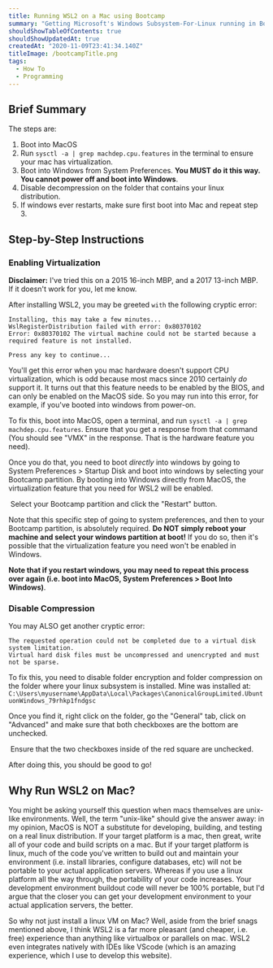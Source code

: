 ```yaml
---
title: Running WSL2 on a Mac using Bootcamp
summary: "Getting Microsoft's Windows Subsystem-For-Linux running in Bootcamp is somewhat straightforward, but there are a few gotchas. Read on for the how, and then after that for the why (mac is unix-based. Why not just use that?)"
shouldShowTableOfContents: true
shouldShowUpdatedAt: true
createdAt: "2020-11-09T23:41:34.140Z"
titleImage: /bootcampTitle.png
tags: 
  - How To
  - Programming
---
```


## Brief Summary
The steps are:
1. Boot into MacOS
2. Run `sysctl -a | grep machdep.cpu.features` in the terminal to ensure your mac has virtualization.
3. Boot into Windows from System Preferences. **You MUST do it this way. You cannot power off and boot into Windows**.
4. Disable decompression on the folder that contains your linux distribution.
5. If windows ever restarts, make sure first boot into Mac and repeat step 3.

## Step-by-Step Instructions
### Enabling Virtualization
**Disclaimer:** I've tried this on a 2015 16-inch MBP, and a 2017 13-inch MBP. If it doesn't work for you, let me know.

After installing WSL2, you may be greeted `with` the following cryptic error:

```
Installing, this may take a few minutes...
WslRegisterDistribution failed with error: 0x80370102
Error: 0x80370102 The virtual machine could not be started because a required feature is not installed.

Press any key to continue...
```

You'll get this error when you mac hardware doesn't support CPU virtualization, which is odd because most macs since 2010 certainly *do* support it. It turns out that this feature needs to be enabled by the BIOS, and can only be enabled on the MacOS side. So you may run into this error, for example, if you've booted into windows from power-on.

To fix this, boot into MacOS, open a terminal, and run `sysctl -a | grep machdep.cpu.features`. Ensure that you get a response from that command (You should see "VMX" in the response. That is the hardware feature you need).

Once you do that, you need to boot *directly* into windows by going to System Preferences > Startup Disk and boot into windows by selecting your Bootcamp partition. By booting into Windows directly from MacOS, the virtualization feature that you need for WSL2 will be enabled. 

<div class="imageContainer">
  <img class="" :src="'/bootcamp.jpg'" />
  <span class="titleImageCaption text--secondary">Select your Bootcamp partition and click the "Restart" button.</span>
</div>

Note that this specific step of going to system preferences, and then to your Bootcamp partition, is absolutely required. **Do NOT simply reboot your machine and select your windows partition at boot!** If you do so, then it's possible that the virtualization feature you need won't be enabled in Windows.

**Note that if you restart windows, you may need to repeat this process over again (i.e. boot into MacOS, System Preferences > Boot Into Windows)**.

### Disable Compression
You may ALSO get another cryptic error:

```
The requested operation could not be completed due to a virtual disk system limitation.
Virtual hard disk files must be uncompressed and unencrypted and must not be sparse.
```

To fix this, you need to disable folder encryption and folder compression on the folder where your linux subsystem is installed. Mine was installed at: `C:\Users\myusername\AppData\Local\Packages\CanonicalGroupLimited.UbuntuonWindows_79rhkp1fndgsc`

Once you find it, right click on the folder, go the "General" tab, click on "Advanced" and make sure that both checkboxes are the bottom are unchecked.
<div class="imageContainer">
  <img class="medium" :src="'/folder.PNG'" />
    <span class="titleImageCaption text--secondary">Ensure that the two checkboxes inside of the red square are unchecked.</span>
</div>

After doing this, you should be good to go!

## Why Run WSL2 on Mac?
You might be asking yourself this question when macs themselves are unix-like environments. Well, the term "unix-like" should give the answer away: in my opinion, MacOS is NOT a substitute for developing, building, and testing on a real linux distribution. If your target platform is a mac, then great, write all of your code and build scripts on a mac. But if your target platform is linux, much of the code you've written to build out and maintain your environment (i.e. install libraries, configure databases, etc) will not be portable to your actual application servers. Whereas if you use a linux platform all the way through, the portability of your code increases. Your development environment buildout code will never be 100% portable, but I'd argue that the closer you can get your development environment to your actual application servers, the better.

So why not just install a linux VM on Mac? Well, aside from the brief snags mentioned above, I think WSL2 is a far more pleasant (and cheaper, i.e. free) experience than anything like virtualbox or parallels on mac. WSL2 even integrates natively with IDEs like VScode (which is an amazing experience, which I use to develop this website).